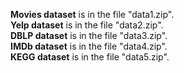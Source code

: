 **Movies dataset** is in the file "data1.zip". <br />
**Yelp dataset** is in the file "data2.zip". <br />
**DBLP dataset** is in the file "data3.zip". <br />
**IMDb dataset** is in the file "data4.zip". <br />
**KEGG dataset** is in the file "data5.zip". <br />
